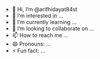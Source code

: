 - 👋 Hi, I’m @arifhidayat84st
- 👀 I’m interested in ...
- 🌱 I’m currently learning ...
- 💞️ I’m looking to collaborate on ...
- 📫 How to reach me ...
- 😄 Pronouns: ...
- ⚡ Fun fact: ...

<!---
arifhidayat84st/arifhidayat84st is a ✨ special ✨ repository because its `README.md` (this file) appears on your GitHub profile.
You can click the Preview link to take a look at your changes.
--->
